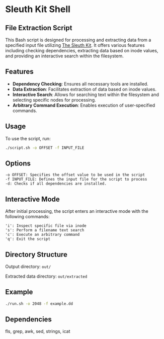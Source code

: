 # Sleuth Kit Shell

## File Extraction Script

This Bash script is designed for processing and extracting data from a specified input file utilizing [The Sleuth Kit](https://github.com/sleuthkit/sleuthkit). It offers various features including checking dependencies, extracting data based on inode values, and providing an interactive search within the filesystem.

## Features

- **Dependency Checking**: Ensures all necessary tools are installed.
- **Data Extraction**: Facilitates extraction of data based on inode values.
- **Interactive Search**: Allows for searching text within the filesystem and selecting specific nodes for processing.
- **Arbitrary Command Execution**: Enables execution of user-specified commands.

## Usage

To use the script, run:

```bash
./script.sh -o OFFSET -f INPUT_FILE
```

## Options

```
-o OFFSET: Specifies the offset value to be used in the script
-f INPUT_FILE: Defines the input file for the script to process
-d: Checks if all dependencies are installed.
```
 ## Interactive Mode

 After initial processing, the script enters an interactive mode with the following commands:

```
'i': Inspect specific file via inode
's': Perform a filename text search
'c': Execute an arbitrary command
'q': Exit the script
```

## Directory Structure

Output directory: ```out/```

Extracted data directory:  ```out/extracted```

## Example

```bash
./run.sh -o 2048 -f example.dd
```

## Dependencies

 fls, grep, awk, sed, strings, icat
